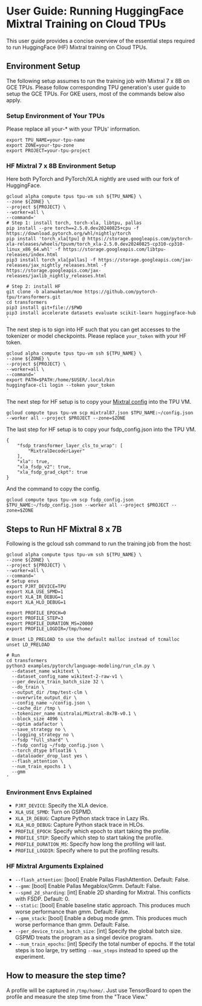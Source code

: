 # User Guide: Running HuggingFace Mixtral Training on Cloud TPUs


This user guide provides a concise overview of the essential steps required to run HuggingFace (HF) Mixtral training on Cloud TPUs.


## Environment Setup

The following setup assumes to run the training job with Mixtral 7 x 8B on GCE TPUs. Please follow corresponding TPU generation's user guide to setup the GCE TPUs. For GKE users, most of the commands below also apply.

### Setup Environment of Your TPUs
Please replace all your-* with your TPUs' information.
```
export TPU_NAME=your-tpu-name
export ZONE=your-tpu-zone
export PROJECT=your-tpu-project
```

### HF Mixtral 7 x 8B Environment Setup

Here both PyTorch and PyTorch/XLA nightly are used with our fork of HuggingFace.
```
gcloud alpha compute tpus tpu-vm ssh ${TPU_NAME} \
--zone ${ZONE} \
--project ${PROJECT} \
--worker=all \
--command='
# Step 1: install torch, torch-xla, libtpu, pallas
pip install --pre torch==2.5.0.dev20240825+cpu -f https://download.pytorch.org/whl/nightly/torch
pip install 'torch_xla[tpu] @ https://storage.googleapis.com/pytorch-xla-releases/wheels/tpuvm/torch_xla-2.5.0.dev20240825-cp310-cp310-linux_x86_64.whl' -f https://storage.googleapis.com/libtpu-releases/index.html
pip3 install torch_xla[pallas] -f https://storage.googleapis.com/jax-releases/jax_nightly_releases.html -f https://storage.googleapis.com/jax-releases/jaxlib_nightly_releases.html

# Step 2: install HF
git clone -b alanwaketan/moe https://github.com/pytorch-tpu/transformers.git
cd transformers
pip3 install git+file://$PWD
pip3 install accelerate datasets evaluate scikit-learn huggingface-hub
'
```

The next step is to sign into HF such that you can get accesses to the tokenizer or model checkpoints. Please replace `your_token` with your HF token.
```
gcloud alpha compute tpus tpu-vm ssh ${TPU_NAME} \
--zone ${ZONE} \
--project ${PROJECT} \
--worker=all \
--command='
export PATH=$PATH:/home/$USER/.local/bin
huggingface-cli login --token your_token
'
```

The next step for HF setup is to copy your [Mixtral config](https://huggingface.co/mistralai/Mixtral-8x7B-v0.1) into the TPU VM.
```
gcloud compute tpus tpu-vm scp mixtral87.json $TPU_NAME:~/config.json --worker all --project $PROJECT --zone=$ZONE
```

The last step for HF setup is to copy your fsdp_config.json into the TPU VM.
```
{
    "fsdp_transformer_layer_cls_to_wrap": [
        "MixtralDecoderLayer"
    ],
    "xla": true,
    "xla_fsdp_v2": true,
    "xla_fsdp_grad_ckpt": true
}

```
And the command to copy the config.
```
gcloud compute tpus tpu-vm scp fsdp_config.json $TPU_NAME:~/fsdp_config.json --worker all --project $PROJECT --zone=$ZONE
```

## Steps to Run HF Mixtral 8 x 7B
Following is the gcloud ssh command to run the training job from the host:
```
gcloud alpha compute tpus tpu-vm ssh ${TPU_NAME} \
--zone ${ZONE} \
--project ${PROJECT} \
--worker=all \
--command='
# Setup envs
export PJRT_DEVICE=TPU
export XLA_USE_SPMD=1
export XLA_IR_DEBUG=1
export XLA_HLO_DEBUG=1

export PROFILE_EPOCH=0
export PROFILE_STEP=3
export PROFILE_DURATION_MS=20000
export PROFILE_LOGDIR=/tmp/home/

# Unset LD_PRELOAD to use the default malloc instead of tcmalloc
unset LD_PRELOAD

# Run
cd transformers
python3 examples/pytorch/language-modeling/run_clm.py \
  --dataset_name wikitext \
  --dataset_config_name wikitext-2-raw-v1 \
  --per_device_train_batch_size 32 \
  --do_train \
  --output_dir /tmp/test-clm \
  --overwrite_output_dir \
  --config_name ~/config.json \
  --cache_dir /tmp \
  --tokenizer_name mistralai/Mixtral-8x7B-v0.1 \
  --block_size 4096 \
  --optim adafactor \
  --save_strategy no \
  --logging_strategy no \
  --fsdp "full_shard" \
  --fsdp_config ~/fsdp_config.json \
  --torch_dtype bfloat16 \
  --dataloader_drop_last yes \
  --flash_attention \
  --num_train_epochs 1 \
  --gmm
'
```


### Environment Envs Explained



*   `PJRT_DEVICE`: Specify the XLA device.
*   `XLA_USE_SPMD`: Turn on GSPMD.
*   `XLA_IR_DEBUG`: Capture Python stack trace in Lazy IRs.
*   `XLA_HLO_DEBUG`: Capture Python stack trace in HLOs.
*   `PROFILE_EPOCH`: Specify which epoch to start taking the profile.
*   `PROFILE_STEP`: Specify which step to start taking the profile.
*   `PROFILE_DURATION_MS`: Specify how long the profiling will last.
*   `PROFILE_LOGDIR`: Specify where to put the profiling results.


### HF Mixtral Arguments Explained



*   `--flash_attention`: [bool] Enable Pallas FlashAttention. Default: False.
*   `--gmm`: [bool] Enable Pallas Megablox/Gmm. Default: False.
*   `--spmd_2d_sharding`: [int] Enable 2D sharding for Mixtral. This conflicts with FSDP. Default: 0.
*   `--static`: [bool] Enable baseline static approach. This produces much worse performance than gmm. Default: False.
*   `--gmm_stack`: [bool] Enable a debug mode gmm. This produces much worse performance than gmm. Default: False.
*   `--per_device_train_batch_size`: [int] Specify the global batch size. GSPMD treats the program as a singel device program.
*   `--num_train_epochs`: [int] Specify the total number of epochs. If the total steps is too large, try setting `--max_steps` instead to speed up the experiment.

## How to measure the step time?
A profile will be captured in `/tmp/home/`. Just use TensorBoard to open the profile and measure the step time from the "Trace View."
